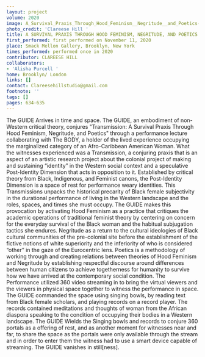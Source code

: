 ```yaml
---
layout: project
volume: 2020
image: A_Survival_Praxis_Through_Hood_Feminism__Negritude__and_Poetics--Clareese_Hill.jpeg
photo_credit: 'Clareese Hill '
title: A SURVIVAL PRAXIS THROUGH HOOD FEMINISM, NEGRITUDE, AND POETICS
first_performed: first performed on November 11, 2020
place: Smack Mellon Gallery, Brooklyn, New York
times_performed: performed once in 2020
contributor: CLAREESE HILL
collaborators:
- 'Alisha Purcell '
home: Brooklyn/ London
links: []
contact: Clareesehillstudio@gmail.com
footnote: ''
tags: []
pages: 634-635
---
```




The GUIDE Arrives in time and space. 
The GUIDE, an embodiment of non-Western critical theory, conjures "Transmission: A Survival Praxis Through Hood Feminism, Negritude, and Poetics" through a performance lecture collaborating with The BODY, a holder of the lived experience occupying the marginalized category of an Afro-Caribbean American Woman. What the witnesses experienced was a Transmission, a conjuring praxis that is an aspect of an artistic research project about the colonial project of making and sustaining “identity” in the Western social context and a speculative Post-Identity Dimension that acts in opposition to it.
Established by critical theory from Black, Indigenous, and Feminist canons, the Post-Identity Dimension is a space of rest for performance weary identities. This Transmissions unpacks the historical precarity of Black female subjectivity in the durational performance of living in the Western landscape and the roles, spaces, and times she must occupy. The GUIDE makes this provocation by activating Hood Feminism as a practice that critiques the academic operations of traditional feminist theory by centering on concern for the everyday survival of the Black woman and the habitual subjugation tactics she endures. Negritude as a return to the cultural ideologies of Black cultural communities of the pre-colonial site before the establishment of the fictive notions of white superiority and the inferiority of who is considered “other” in the gaze of the Eurocentric lens. Poetics is a methodology of working through and creating relations between theories of Hood Feminism and Negritude by establishing respectful discourse around differences between human citizens to achieve togetherness for humanity to survive how we have arrived at the contemporary social condition. 
The Performance utilized 360 video streaming in to bring the virtual viewers and the viewers in physical space together to witness the performance in space. The GUIDE commanded the space using singing bowls, by reading text from Black female scholars, and playing records on a record player. The records contained meditations and thoughts of woman from the African diaspora speaking to the condition of occupying their bodies in a Western landscape. The GUIDE Wields the Singing bowls and records  to conjure 360 portals as a offering of rest, and as another moment for witnesses near and far, to share the space as the portals were only available through the stream and in order to enter them the witness had to use a smart device capable of streaming. 
The GUIDE vanishes in still[ness]. 

